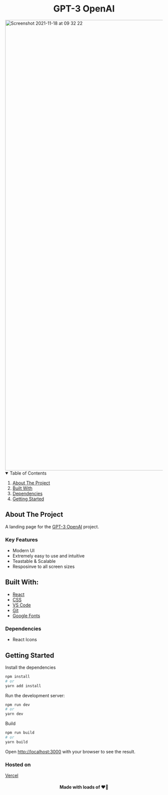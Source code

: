 <h1 align="center">GPT-3 OpenAI</h1>

<img width="1438" alt="Screenshot 2021-11-18 at 09 32 22" src="https://user-images.githubusercontent.com/43752457/142379962-106019b7-5551-49c4-a449-c7cc27cbc528.png">

<!-- TABLE OF CONTENTS -->
<details open="open">
  <summary>Table of Contents</summary>
  <ol>
    <li><a href="#about-the-project">About The Project</a></li>
    <li><a href="#built-with">Built With</a></li>
    <li><a href="#dependencies">Dependencies</a></li>
    <li><a href="#getting-stsrted">Getting Started</a></li>
  </ol>
</details>

## About The Project

A landing page for the [GPT-3 OpenAI](https://openai.com/blog/gpt-3-apps/) project. 

### Key Features

- Modern UI
- Extremely easy to use and intuitive
- Teastable & Scalable
- Resposinve to all screen sizes

## Built With:

- [React](https://reactjs.org/)
- [CSS](https://www.w3schools.com/css/default.asp)
- [VS Code](https://code.visualstudio.com/)
- [Git](https://git-scm.com/)
- [Google Fonts](https://fonts.google.com/)

### Dependencies

- React Icons

## Getting Started

Install the dependencies 

```bash
npm install
# or
yarn add install
```

Run the development server:

```bash
npm run dev
# or
yarn dev
```

Build 

```bash
npm run build
# or
yarn build
```


Open [http://localhost:3000](http://localhost:3000) with your browser to see the result.

 ### Hosted on
 
  [Vercel](https://vercel.com/cogblog)

<h4 align="center">Made with loads of ❤️‍🔥</h4>